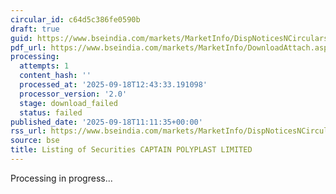 ```yaml
---
circular_id: c64d5c386fe0590b
draft: true
guid: https://www.bseindia.com/markets/MarketInfo/DispNoticesNCirculars.aspx?Noticeid={C396B6A1-6B60-48B8-A3EB-2D923A49AFBA}&noticeno=20250918-24&dt=09/18/2025&icount=24&totcount=41&flag=0
pdf_url: https://www.bseindia.com/markets/MarketInfo/DownloadAttach.aspx?id=20250918-24&attachedId=
processing:
  attempts: 1
  content_hash: ''
  processed_at: '2025-09-18T12:43:33.191098'
  processor_version: '2.0'
  stage: download_failed
  status: failed
published_date: '2025-09-18T11:11:35+00:00'
rss_url: https://www.bseindia.com/markets/MarketInfo/DispNoticesNCirculars.aspx?Noticeid={C396B6A1-6B60-48B8-A3EB-2D923A49AFBA}&noticeno=20250918-24&dt=09/18/2025&icount=24&totcount=41&flag=0
source: bse
title: Listing of Securities CAPTAIN POLYPLAST LIMITED
---
```


Processing in progress...